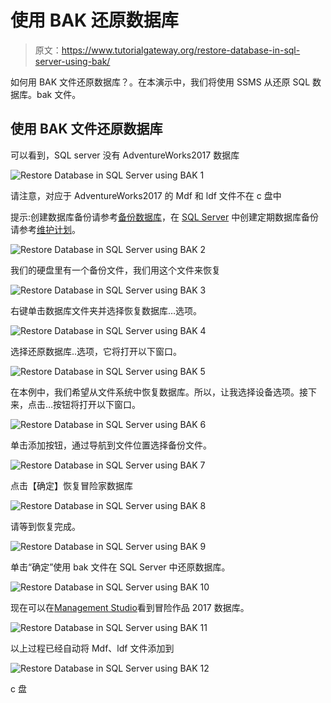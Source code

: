 # 使用 BAK 还原数据库

> 原文：<https://www.tutorialgateway.org/restore-database-in-sql-server-using-bak/>

如何用 BAK 文件还原数据库？。在本演示中，我们将使用 SSMS 从还原 SQL 数据库。bak 文件。

## 使用 BAK 文件还原数据库

可以看到，SQL server 没有 AdventureWorks2017 数据库

![Restore Database in SQL Server using BAK 1](img/cfffeecc0c349507f04bc8cb5d653a9f.png)

请注意，对应于 AdventureWorks2017 的 Mdf 和 ldf 文件不在 c 盘中

提示:创建数据库备份请参考[备份数据库](https://www.tutorialgateway.org/backup-sql-database/)，在 [SQL Server](https://www.tutorialgateway.org/sql/) 中创建定期数据库备份请参考[维护计划](https://www.tutorialgateway.org/sql-maintenance-plan/)。

![Restore Database in SQL Server using BAK 2](img/adaf4bbda1316b849223fd97b723da39.png)

我们的硬盘里有一个备份文件，我们用这个文件来恢复

![Restore Database in SQL Server using BAK 3](img/320b718c30ab0af6f5db621e18b44c3f.png)

右键单击数据库文件夹并选择恢复数据库…选项。

![Restore Database in SQL Server using BAK 4](img/5801e57e1b0d56da20f031f13f528814.png)

选择还原数据库..选项，它将打开以下窗口。

![Restore Database in SQL Server using BAK 5](img/8acb6341524f84cd4499bfbd615f94b9.png)

在本例中，我们希望从文件系统中恢复数据库。所以，让我选择设备选项。接下来，点击…按钮将打开以下窗口。

![Restore Database in SQL Server using BAK 6](img/1ed3b23d30a829bf39b3156ba29f2df7.png)

单击添加按钮，通过导航到文件位置选择备份文件。

![Restore Database in SQL Server using BAK 7](img/8d5c9daf6e9efac2d854ee5e5b8c052a.png)

点击【确定】恢复冒险家数据库

![Restore Database in SQL Server using BAK 8](img/e204a5d4117691590fa3294c6e40609e.png)

请等到恢复完成。

![Restore Database in SQL Server using BAK 9](img/55ccbd07747d26c5c316931d8be68510.png)

单击“确定”使用 bak 文件在 SQL Server 中还原数据库。

![Restore Database in SQL Server using BAK 10](img/d820c13377776f1cdcf2c1c7edad01fd.png)

现在可以在[Management Studio](https://www.tutorialgateway.org/sql-server-management-studio/)看到冒险作品 2017 数据库。

![Restore Database in SQL Server using BAK 11](img/703bb6800bb38274a7ffe169dc1a9b54.png)

以上过程已经自动将 Mdf、ldf 文件添加到

![Restore Database in SQL Server using BAK 12](img/3a5d76bf152828d4341a22aa56daae1f.png)

c 盘
